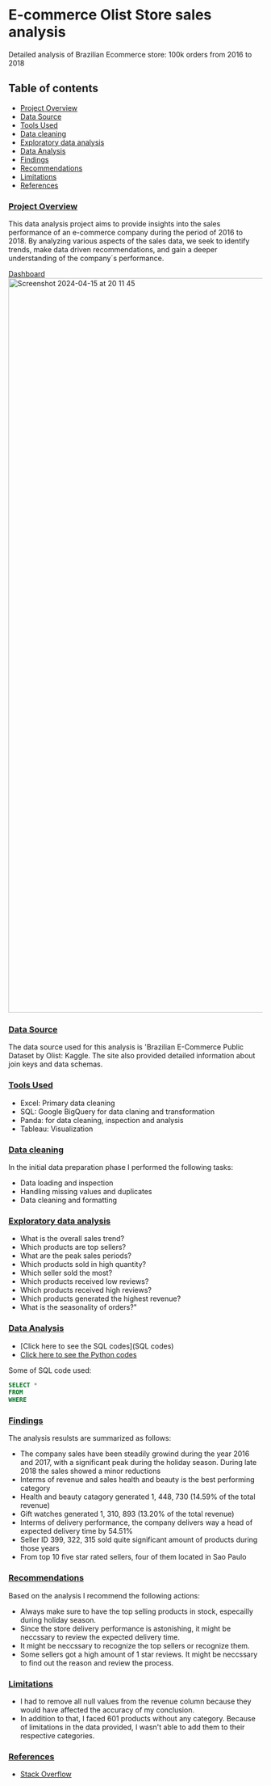# E-commerce Olist Store sales analysis
Detailed analysis of Brazilian Ecommerce store: 100k orders from 2016 to 2018

## Table of contents
 - [Project Overview](#project-overview)
 - [Data Source](#data-source)
 - [Tools Used](#tools-used)
 - [Data cleaning](#data-cleaning)
 - [Exploratory data analysis](#exploratory-data-analysis)
 - [Data Analysis](#data-analysis)
 - [Findings](#findings)
 - [Recommendations](#recommendations)
 - [Limitations](#limitations)
 - [References](#references)

### [Project Overview]()

This data analysis project aims to provide insights into the sales performance of an e-commerce company during the period of 2016 to 2018. By analyzing various aspects of the sales data, we seek to identify trends, make data driven recommendations, and gain a deeper understanding of the company´s performance. 

[Dashboard](image)
<img width="1454" alt="Screenshot 2024-04-15 at 20 11 45" src="https://github.com/Danieltadele777/Ecommerce-Olist-store/assets/147874875/a2796f5f-35c4-418d-a99c-5121d4a35b51">

### [Data Source]()

The data source used for this analysis is 'Brazilian E-Commerce Public Dataset by Olist: Kaggle. The site also provided detailed information about join keys and data schemas. 

### [Tools Used]()
- Excel: Primary data cleaning
- SQL: Google BigQuery for data claning and transformation
- Panda: for data cleaning, inspection and analysis
- Tableau: Visualization

### [Data cleaning]()
In the initial data preparation phase I performed the following tasks:
- Data loading and inspection
- Handling missing values and duplicates
- Data cleaning and formatting

### [Exploratory data analysis]()
- What is the overall sales trend?
- Which products are top sellers?
- What are the peak sales periods?
- Which products sold in high quantity?
- Which seller sold the most?
- Which products received low reviews?
- Which products received high reviews?
- Which products generated the highest revenue?
- What is the seasonality of orders?"

### [Data Analysis]()
 - [Click here to see the SQL codes](SQL codes)
 - [Click here to see the Python codes]()

Some of SQL code used:
```SQL
SELECT *
FROM
WHERE
```


### [Findings]()
The analysis resulsts are summarized as follows:
- The company sales have been steadily growind during the year 2016 and 2017, with a significant peak during the holiday season. During late 2018 the sales showed a minor reductions
- Interms of revenue and sales health and beauty is the best performing category
- Health and beauty catagory generated 1, 448, 730 (14.59% of the total revenue)
- Gift watches generated 1, 310, 893 (13.20% of the total revenue)
- Interms of delivery performance, the company delivers way a head of expected delivery time by 54.51%
- Seller ID 399, 322, 315 sold quite significant amount of products during those years
- From top 10 five star rated sellers, four of them located in Sao Paulo

### [Recommendations]()
Based on the analysis I recommend the following actions:
- Always make sure to have the top selling products in stock, especailly during holiday season.
- Since the store delivery performance is astonishing, it might be neccssary to review the expected delivery time.
- It might be neccssary to recognize the top sellers or recognize them.
- Some sellers got a high amount of 1 star reviews. It might be neccssary to find out the reason and review the process.

### [Limitations]()

- I had to remove all null values from the revenue column because they would have affected the accuracy of my conclusion. 
- In addition to that, I faced 601 products without any category. Because of limitations in the data provided, I wasn't able to add them to their respective categories.

### [References]()
- [Stack Overflow](www.stackoverflow.com)
